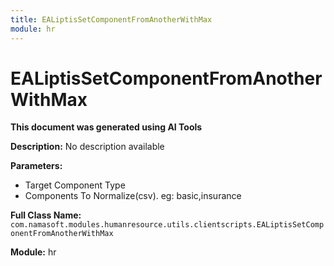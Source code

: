 ```yaml
---
title: EALiptisSetComponentFromAnotherWithMax
module: hr
---
```



<div class='entity-flows'>

# EALiptisSetComponentFromAnotherWithMax

**This document was generated using AI Tools**

**Description:** No description available

**Parameters:**
- Target Component Type
- Components To Normalize(csv). eg: basic,insurance

**Full Class Name:** `com.namasoft.modules.humanresource.utils.clientscripts.EALiptisSetComponentFromAnotherWithMax`

**Module:** hr


</div>

